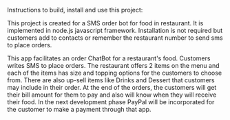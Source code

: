 Instructions to build, install and use this project:

This project is created for a SMS order bot for food in restaurant. It is implemented in node.js javascript framework. Installation is not required but customers add to contacts or remember the restaurant number to send sms to place orders.

This app facilitates an order ChatBot for a restaurant's food. Customers writes SMS to place orders. The restaurant offers 2 items on the menu and each of the items has size and topping options for the customers to choose from. There are also up-sell items like Drinks and Dessert that customers may include in their order. At the end of the orders, the customers will get their bill amount for them to pay and also will know when they will receive their food. In the next development phase PayPal will be incorporated for the customer to make a payment through that app.

